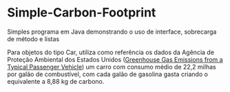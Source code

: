 # Simple-Carbon-Footprint
Simples programa em Java demonstrando o uso de interface, sobrecarga de método e listas

Para objetos do tipo Car, utiliza como referência os dados da Agência de Proteção Ambiental dos Estados Unidos ([Greenhouse Gas Emissions from a Typical Passenger Vehicle](https://www.epa.gov/greenvehicles/greenhouse-gas-emissions-typical-passenger-vehicle#typical-passenger)) um carro com consumo médio de 22,2 milhas por galão de combustível, com cada galão de gasolina gasta criando o equivalente a 8,88 kg de carbono.
